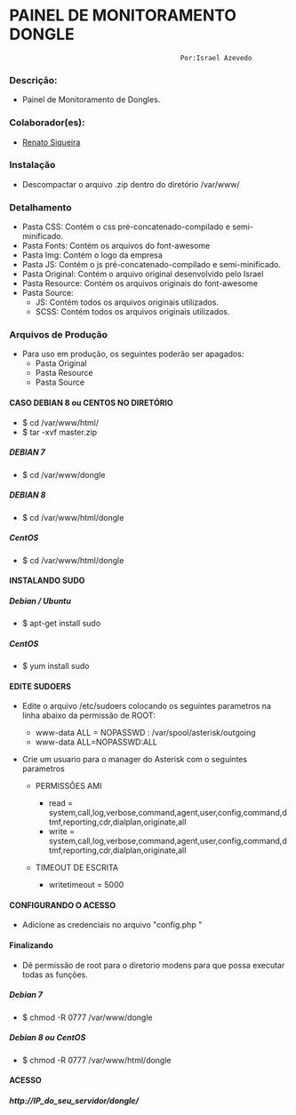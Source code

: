 
#                PAINEL DE MONITORAMENTO DONGLE                     #
                                               Por:Israel Azevedo  


### Descrição: ###
- Painel de Monitoramento de Dongles.

### Colaborador(es): ###
- [Renato Siqueira](https://github.com/RenatoSiqueira)

### Instalação ###
- Descompactar o arquivo .zip dentro do diretório /var/www/ 

### Detalhamento ###
- Pasta CSS: Contém o css pré-concatenado-compilado e semi-minificado.
- Pasta Fonts: Contém os arquivos do font-awesome
- Pasta Img: Contém o logo da empresa
- Pasta JS: Contém o js pré-concatenado-compilado e semi-minificado.
- Pasta Original: Contém o arquivo original desenvolvido pelo Israel
- Pasta Resource: Contém os arquivos originais do font-awesome
- Pasta Source: 
  - JS: Contém todos os arquivos originais utilizados.
  - SCSS: Contém todos os arquivos originais utilizados.

### Arquivos de Produção ###
- Para uso em produção, os seguintes poderão ser apagados:
  - Pasta Original
  - Pasta Resource
  - Pasta Source

#### CASO DEBIAN 8 ou CENTOS NO DIRETÓRIO #####
- $ cd /var/www/html/
- $ tar -xvf master.zip

##### DEBIAN 7 
- $ cd /var/www/dongle

##### DEBIAN 8
- $ cd /var/www/html/dongle

##### CentOS
- $ cd /var/www/html/dongle

#### INSTALANDO SUDO ####
##### Debian / Ubuntu
- $ apt-get install sudo

##### CentOS
- $ yum install sudo

#### EDITE SUDOERS ####
- Edite o arquivo /etc/sudoers colocando os seguintes parametros na linha abaixo da permissão de ROOT:
  - www-data ALL = NOPASSWD : /var/spool/asterisk/outgoing
  - www-data ALL=NOPASSWD:ALL

- Crie um usuario para o manager do Asterisk com o seguintes parametros
  - PERMISSÕES AMI
    - read = system,call,log,verbose,command,agent,user,config,command,dtmf,reporting,cdr,dialplan,originate,all
    - write = system,call,log,verbose,command,agent,user,config,command,dtmf,reporting,cdr,dialplan,originate,all

  - TIMEOUT DE ESCRITA
    - writetimeout = 5000

#### CONFIGURANDO O ACESSO ####
- Adicione as credenciais no arquivo "config.php "

#### Finalizando ####
- Dê permissão de root para o diretorio modens para que possa executar todas as funções.

##### Debian 7
- $ chmod -R 0777 /var/www/dongle

##### Debian 8 ou CentOS
- $ chmod -R 0777 /var/www/html/dongle

#### ACESSO ####
##### http://IP_do_seu_servidor/dongle/
